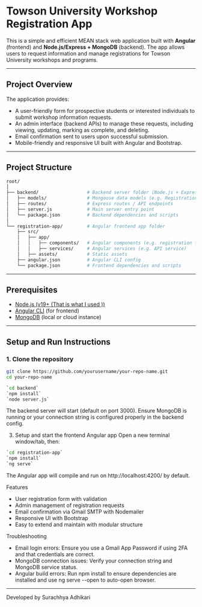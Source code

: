 # Towson University Workshop Registration App

This is a simple and efficient MEAN stack web application built with **Angular** (frontend) and **Node.js/Express + MongoDB** (backend). The app allows users to request information and manage registrations for Towson University workshops and programs.

---

## Project Overview

The application provides:

- A user-friendly form for prospective students or interested individuals to submit workshop information requests.
- An admin interface (backend APIs) to manage these requests, including viewing, updating, marking as complete, and deleting.
- Email confirmation sent to users upon successful submission.
- Mobile-friendly and responsive UI built with Angular and Bootstrap.

---

## Project Structure
```bash
root/
│
├── backend/                  # Backend server folder (Node.js + Express)
│   ├── models/               # Mongoose data models (e.g. Registration schema)
│   ├── routes/               # Express routes / API endpoints
│   ├── server.js             # Main server entry point
│   └── package.json          # Backend dependencies and scripts
│
└── registration-app/         # Angular frontend app folder
    ├── src/
    │   ├── app/
    │   │   ├── components/   # Angular components (e.g. registration form, details)
    │   │   ├── services/     # Angular services (e.g. API service)
    │   ├── assets/           # Static assets
    ├── angular.json          # Angular CLI config
    └── package.json          # Frontend dependencies and scripts

```


---

## Prerequisites

- [Node.js (v19+ (That is what I used ))](https://nodejs.org/)
- [Angular CLI](https://angular.io/cli) (for frontend)
- [MongoDB](https://www.mongodb.com/) (local or cloud instance)

---

## Setup and Run Instructions

### 1. Clone the repository

```bash
git clone https://github.com/yourusername/your-repo-name.git
cd your-repo-name

`cd backend`
`npm install`
`node server.js`
```
The backend server will start (default on port 3000). Ensure MongoDB is running or your connection string is configured properly in the backend config.

3. Setup and start the frontend Angular app
Open a new terminal window/tab, then:

```bash
`cd registration-app`
`npm install`
`ng serve`
```
The Angular app will compile and run on http://localhost:4200/ by default.


Features
- User registration form with validation
- Admin management of registration requests
- Email confirmation via Gmail SMTP with Nodemailer
- Responsive UI with Bootstrap
- Easy to extend and maintain with modular structure

Troubleshooting
- Email login errors: Ensure you use a Gmail App Password if using 2FA and that credentials are correct.
- MongoDB connection issues: Verify your connection string and MongoDB service status.
- Angular build errors: Run npm install to ensure dependencies are installed and use ng serve --open to auto-open browser.

---

  Developed by Surachhya Adhikari

